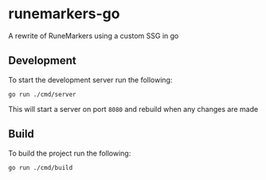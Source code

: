 # runemarkers-go
A rewrite of RuneMarkers using a custom SSG in go

## Development

To start the development server run the following:

`go run ./cmd/server`

This will start a server on port `8080` and rebuild when any changes are made

## Build

To build the project run the following:

`go run ./cmd/build`
